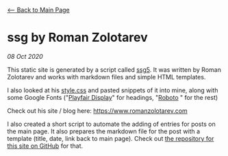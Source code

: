 [<-- Back to Main Page](index.html)

# ssg by Roman Zolotarev
*08 Oct 2020*

This static site is generated by a script called [ssg5](https://www.romanzolotarev.com/ssg.html). It was written by Roman Zolotarev and works with markdown files and simple HTML templates.

I also looked at his [style.css](https://www.romanzolotarev.com/style.css) and pasted snippets of it into mine, along with some Google Fonts ("[Playfair Display](https://fonts.google.com/specimen/Playfair+Display)" for headings, "[Roboto](https://fonts.google.com/specimen/Roboto) " for the rest)

Check out his site / blog here: <https://www.romanzolotarev.com>

I also created a short script to automate the adding of entries for posts on the main page. It also prepares the markdown file for the post with a template (title, date, link back to main page). Check out [the repository for this site on GitHub](https://github.com/ewave99/ParhelionGalaxy) for that.
